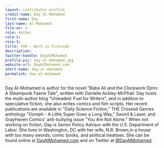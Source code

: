 ```yaml
---
layout: contributor-profile
credit-name: Day Al-Mohamed
first-name: Day
last-name: Al-Mohamed
file-as: a
role: Author
role-2:
role-3:
title: FOO — Work in Fireside
description: 
twitter-handle: DayAlMohamed
profile-pic: day-al-mohamed.jpg
website-url: DayAlMohamed.com
short-name: day-al-mohamed
permalink: day-al-mohamed
---
```

Day Al-Mohamed is author for the novel "Baba Ali and the Clockwork Djinn: A Steampunk Faerie Tale", written with Danielle Ackley-McPhail. Day hosts the multi-author blog "Unleaded: Fuel for Writers", and in addition to speculative fiction, she also writes comics and film scripts. Her recent publications are available in "Daily Science Fiction," THE Crossed Genres anthology "Oomph - A Little Super Goes a Long Way," Sword & Laser, and GrayHaven Comics' anti-bullying issue "You Are Not Alone." When not working on fiction, Day is Senior Policy Advisor with the U.S. Department of Labor. She lives in Washington, DC with her wife, N.R. Brown,in a house with too many swords, comic books, and political treatises. She can be found online at [DayAlMohamed.com](http://www.DayAlMohamed.com) and on Twitter at [@DayAlMohamed](http"//twitter.com/DayAlMohamed).
